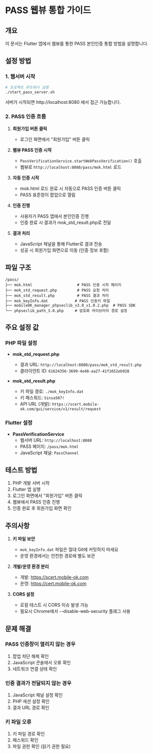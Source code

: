 # PASS 웹뷰 통합 가이드

## 개요
이 문서는 Flutter 앱에서 웹뷰를 통한 PASS 본인인증 통합 방법을 설명합니다.

## 설정 방법

### 1. 웹서버 시작
```bash
# 프로젝트 루트에서 실행
./start_pass_server.sh
```

서버가 시작되면 http://localhost:8080 에서 접근 가능합니다.

### 2. PASS 인증 흐름

1. **회원가입 버튼 클릭**
   - 로그인 화면에서 "회원가입" 버튼 클릭
   
2. **웹뷰 PASS 인증 시작**
   - `PassVerificationService.startWebPassVerification()` 호출
   - 웹뷰로 `http://localhost:8080/pass/mok.html` 로드
   
3. **자동 인증 시작**
   - mok.html 로드 완료 시 자동으로 PASS 인증 버튼 클릭
   - PASS 표준창이 팝업으로 열림
   
4. **인증 진행**
   - 사용자가 PASS 앱에서 본인인증 진행
   - 인증 완료 시 결과가 mok_std_result.php로 전달
   
5. **결과 처리**
   - JavaScript 채널을 통해 Flutter로 결과 전송
   - 성공 시 회원가입 화면으로 이동 (인증 정보 포함)

## 파일 구조

```
/pass/
├── mok.html                    # PASS 인증 시작 페이지
├── mok_std_request.php         # PASS 요청 처리
├── mok_std_result.php          # PASS 결과 처리
├── mok_keyInfo.dat            # PASS 인증키 파일
├── mobileOK_manager_phpseclib_v3.0_v1.0.2.php  # PASS SDK
└── phpseclib_path_3.0.php     # 암호화 라이브러리 경로 설정
```

## 주요 설정 값

### PHP 파일 설정
- **mok_std_request.php**
  - 결과 URL: `http://localhost:8080/pass/mok_std_result.php`
  - 클라이언트 ID: `61624356-3699-4e48-aa27-41f1652eb928`
  
- **mok_std_result.php**
  - 키 파일 경로: `./mok_keyInfo.dat`
  - 키 패스워드: `Sinsa507!`
  - API URL (개발): `https://scert.mobile-ok.com/gui/service/v1/result/request`

### Flutter 설정
- **PassVerificationService**
  - 웹서버 URL: `http://localhost:8080`
  - PASS 페이지: `/pass/mok.html`
  - JavaScript 채널: `PassChannel`

## 테스트 방법

1. PHP 개발 서버 시작
2. Flutter 앱 실행
3. 로그인 화면에서 "회원가입" 버튼 클릭
4. 웹뷰에서 PASS 인증 진행
5. 인증 완료 후 회원가입 화면 확인

## 주의사항

1. **키 파일 보안**
   - `mok_keyInfo.dat` 파일은 절대 Git에 커밋하지 마세요
   - 운영 환경에서는 안전한 경로에 별도 보관
   
2. **개발/운영 환경 분리**
   - 개발: https://scert.mobile-ok.com
   - 운영: https://cert.mobile-ok.com
   
3. **CORS 설정**
   - 로컬 테스트 시 CORS 이슈 발생 가능
   - 필요시 Chrome에서 --disable-web-security 플래그 사용

## 문제 해결

### PASS 인증창이 열리지 않는 경우
1. 팝업 차단 해제 확인
2. JavaScript 콘솔에서 오류 확인
3. 네트워크 연결 상태 확인

### 인증 결과가 전달되지 않는 경우
1. JavaScript 채널 설정 확인
2. PHP 세션 설정 확인
3. 결과 URL 경로 확인

### 키 파일 오류
1. 키 파일 경로 확인
2. 패스워드 확인
3. 파일 권한 확인 (읽기 권한 필요)
